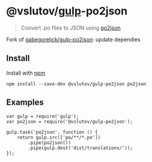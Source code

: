 # @vslutov/[gulp](http://gulpjs.com)-po2json

> Convert .po files to JSON using [po2json](https://github.com/mikeedwards/po2json)

Fork of [gabegorelick/gulp-po2json](https://github.com/gabegorelick/gulp-po2json): update dependies

## Install

Install with [npm](https://npmjs.org/package/@vslutov/gulp-po2json)

```
npm install --save-dev @vslutov/gulp-po2json po2json
```

## Examples

```
var gulp = require('gulp');
var po2json = require('@vslutov/gulp-po2json');

gulp.task('po2json', function () {
    return gulp.src(['po/**/*.po'])
        .pipe(po2json())
        .pipe(gulp.dest('dist/translations/'));
});
```

